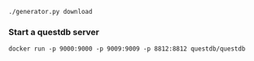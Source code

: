 ```
./generator.py download
```

### Start a questdb server

```
docker run -p 9000:9000 -p 9009:9009 -p 8812:8812 questdb/questdb
```